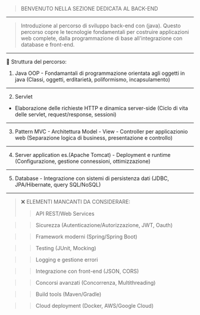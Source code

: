 > BENVENUTO NELLA SEZIONE DEDICATA AL BACK-END
------------------------------------------------------------------------------------------
> Introduzione al percorso di sviluppo back-end con (java).
> Questo percorso copre le tecnologie fondamentali per costruire applicazioni web complete,
  dalla programmazione di base all'integrazione con database e front-end.
------------------------------------------------------------------------------------------
📂 Struttura del percorso:
1. Java OOP - Fondamantali di programmazione orientata agli oggetti in java
   (Classi, oggetti, erditarietà, poliformismo, incapsulamento)
------------------------------------------------------------------------------------------
2. Servlet
- Elaborazione delle richieste HTTP e dinamica server-side
  (Ciclo di vita delle servlet, request/response, sessioni)
------------------------------------------------------------------------------------------
3. Pattern MVC - Architettura Model - View - Controller per applicazionio web
   (Separazione logica di business, presentazione e controllo)
------------------------------------------------------------------------------------------
4. Server application es.(Apache Tomcat) - Deployment e runtime
   (Configurazione, gestione connessioni, ottimizzazione)
------------------------------------------------------------------------------------------
5. Database - Integrazione con sistemi di persistenza dati
   (JDBC, JPA/Hibernate, query SQL/NoSQL)
------------------------------------------------------------------------------------------
> ❌ ELEMENTI MANCANTI DA CONSIDERARE:
>> API REST/Web Services

>> Sicurezza (Autenticazione/Autorizzazione, JWT, Oauth)

>> Framework moderni (Spring/Spring Boot)

>> Testing (JUnit, Mocking)

>> Logging e gestione errori

>> Integrazione con front-end (JSON, CORS)

>> Concorsi avanzati (Concorrenza, Multithreading)
 
>> Build tools (Maven/Gradle)

>> Cloud deployment (Docker, AWS/Google Cloud)
